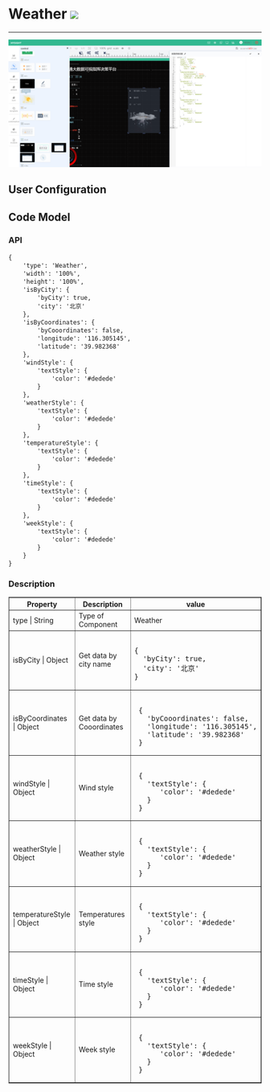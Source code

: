 # Weather ![](/assets/Weather.png)

---

![](/assets/controls/Weather01.png)

## User Configuration 


## Code Model

### API

```
{
	'type': 'Weather',
	'width': '100%',
	'height': '100%',
	'isByCity': {
		'byCity': true,
		'city': '北京'
	},
	'isByCoordinates': {
		'byCooordinates': false,
		'longitude': '116.305145',
		'latitude': '39.982368'
	},
	'windStyle': {
		'textStyle': {
			'color': '#dedede'
		}
	},
	'weatherStyle': {
		'textStyle': {
			'color': '#dedede'
		}
	},
	'temperatureStyle': {
		'textStyle': {
			'color': '#dedede'
		}
	},
	'timeStyle': {
		'textStyle': {
			'color': '#dedede'
		}
	},
	'weekStyle': {
		'textStyle': {
			'color': '#dedede'
		}
	}
}
```

### Description
 
<table border="1">
<tr>
	<th width="30%">Property</th>
   <th width="30%">Description</th>
   <th> value </th>
</tr>
<tr>
	<td>type | String</td>
	<td>Type of Component</td>
	<td>Weather</td>
</tr>
<tr>
	<td> isByCity | Object</td>
	<td> Get data by city name </td>
	<td><pre> 
{
  'byCity': true,
  'city': '北京'
}</pre></td>
</tr>
<tr>
	<td> isByCoordinates | Object</td>
	<td> Get data by Cooordinates </td>
	<td><pre> 
 {
   'byCooordinates': false,
   'longitude': '116.305145',
   'latitude': '39.982368'
 } </pre></td>
</tr>
<tr>
	<td> windStyle | Object</td>
	<td> Wind style </td>
	<td><pre> 
 {
   'textStyle': {
      'color': '#dedede'
   }
 } </pre></td>
</tr>
<tr>
	<td> weatherStyle | Object</td>
	<td> Weather style </td>
	<td><pre> 
 {
   'textStyle': {
      'color': '#dedede'
   }
 } </pre></td>
</tr>
<tr>
	<td> temperatureStyle | Object</td>
	<td> Temperatures style </td>
	<td><pre> 
 {
   'textStyle': {
      'color': '#dedede'
   }
 } </pre></td>
</tr>
<tr>
	<td> timeStyle | Object</td>
	<td> Time style </td>
	<td><pre> 
 {
   'textStyle': {
      'color': '#dedede'
   }
 } </pre></td>
</tr>
<tr>
	<td> weekStyle | Object</td>
	<td> Week style </td>
	<td><pre> 
 {
   'textStyle': {
      'color': '#dedede'
   }
 } </pre></td>
</tr>
</table>





